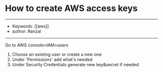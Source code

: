 # How to create AWS access keys
---
- Keywords: [[aws]]
- author: #anzal
---
Go to AWS console>IAM>users
1. Choose an existing user or create a new one
2. Under 'Permissions' add what's needed
3. Under Security Credentials generate new key&secret if needed